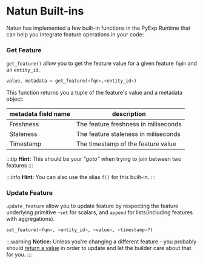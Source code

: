 # Natun Built-ins

Natun has implemented a few built-in functions in the PyExp Runtime that can help you integrate feature operations in your code:

### Get Feature

`get_feature()` allow you to get the feature value for a given feature `fqdn` and an `entity_id`.

```python
value, metadata = get_feature(<fqn>,<entity_id>)
```

This function returns you a tuple of the feature's value and a metadata object:

| metadata field name | description                          |
|---------------------|--------------------------------------|
| Freshness           | The feature freshness in miliseconds |
| Staleness           | The feature staleness in miliseconds |
| Timestamp           | The timestamp of the feature value   |

:::tip **Hint:**
This should be your _"goto"_ when trying to join between two features
:::

:::info **Hint**:
You can also use the alias `f()` for this built-in.
:::
### Update Feature

`update_feature` allow you to update feature by respecting the feature underlying primitive -`set` for scalars, and `append` for lists(including features with aggregations).

```python
set_feature(<fqn>, <entity_id>, <value>, <timestamp>?)
```

:::warning **Notice:**
Unless you're changing a different feature - you probably should [return a value](./handler-function) in order to update and let the builder care about that for you.
:::

